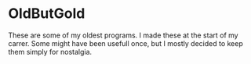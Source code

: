 # OldButGold
These are some of my oldest programs. I made these at the start of my carrer. Some might have been usefull once, but I mostly decided to keep them simply for nostalgia.